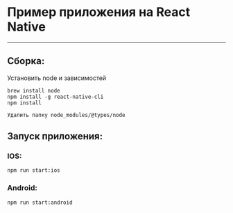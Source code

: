 # Пример приложения на React Native ##

----------
## Сборка:
Установить node и зависимостей
```
brew install node
npm install -g react-native-cli
npm install

Удалить папку node_modules/@types/node
```


## Запуск приложения:

### IOS:
```
npm run start:ios

```

### Android:
```
npm run start:android

```
